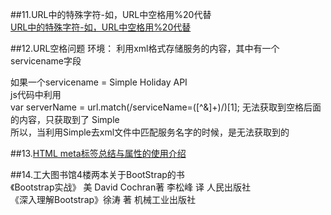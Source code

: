 ##11.URL中的特殊字符-如，URL中空格用%20代替  
[URL中的特殊字符-如，URL中空格用%20代替](http://http://luguo.08.blog.163.com/blog/static/26742512201042904941655/) 

##12.URL空格问题
环境：
    利用xml格式存储服务的内容，其中有一个servicename字段 
    
如果一个servicename = Simple Holiday API  
js代码中利用  
var serverName = url.match(/serviceName=([^&]+)/)[1]; 无法获取到空格后面的内容，只获取到了
Simple  
所以，当利用Simple去xml文件中匹配服务名字的时候，是无法获取到的


##13.[HTML meta标签总结与属性的使用介绍](http://www.imooc.com/article/4475)

##14.工大图书馆4楼两本关于BootStrap的书  
《Bootstrap实战》  美 David Cochran著 李松峰 译 人民出版社    
《深入理解Bootstrap》徐涛 著 机械工业出版社  

